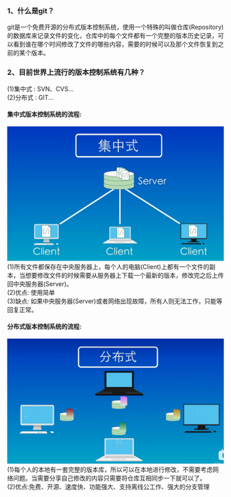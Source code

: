 ### 1、什么是git？  
git是一个免费开源的分布式版本控制系统，使用一个特殊的叫做仓库(Repository)的数据库来记录文件的变化，仓库中的每个文件都有一个完整的版本历史记录，可以看到谁在哪个时间修改了文件的哪些内容，需要的时候可以及那个文件恢复到之前的某个版本。
### 2、目前世界上流行的版本控制系统有几种？  
(1)集中式 : SVN、CVS...  
(2)分布式 : GIT...  

#### 集中式版本控制系统的流程:
![alt 属性文本](集中式版本控制系统.jpg)
(1)所有文件都保存在中央服务器上，每个人的电脑(Client)上都有一个文件的副本，当想要修改文件的时候需要从服务器上下载一个最新的版本，修改完之后上传回中央服务器(Server)。  
(2)优点: 使用简单  
(3)缺点: 如果中央服务器(Server)或者网络出现故障，所有人则无法工作，只能等回复正常。
#### 分布式版本控制系统的流程:     
![Alt text](分布式版本控制系统.png)  
(1)每个人的本地有一套完整的版本库，所以可以在本地进行修改，不需要考虑网络问题。当需要分享自己修改的内容只需要将仓库互相同步一下就可以了。  
(2)优点:免费、开源、速度快、功能强大、支持离线公工作、强大的分支管理     




